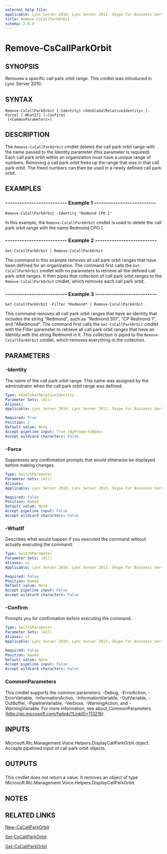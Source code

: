 ```yaml
---
external help file: 
applicable: Lync Server 2010, Lync Server 2013, Skype for Business Server 2015, Skype for Business Server 2019
title: Remove-CsCallParkOrbit
schema: 2.0.0
---
```


# Remove-CsCallParkOrbit

## SYNOPSIS
Removes a specific call park orbit range.
This cmdlet was introduced in Lync Server 2010.


## SYNTAX

```
Remove-CsCallParkOrbit [-Identity] <XdsGlobalRelativeIdentity> [-Force] [-WhatIf] [-Confirm]
 [<CommonParameters>]
```

## DESCRIPTION
The `Remove-CsCallParkOrbit` cmdlet deletes the call park orbit range with the name passed to the Identity parameter (this parameter is required).
Each call park orbit within an organization must have a unique range of numbers.
Removing a call park orbit frees up the range that was in that call park orbit.
The freed numbers can then be used in a newly defined call park orbit.


## EXAMPLES

### -------------------------- Example 1 --------------------------
```
Remove-CsCallParkOrbit -Identity "Redmond CPO 1"
```

In this example, the `Remove-CsCallParkOrbit` cmdlet is used to delete the call park orbit range with the name Redmond CPO 1.


### -------------------------- Example 2 --------------------------
```
Get-CsCallParkOrbit | Remove-CsCallParkOrbit
```

The command in this example removes all call park orbit ranges that have been defined for an organization.
The command first calls the `Get-CsCallParkOrbit` cmdlet with no parameters to retrieve all the defined call park orbit ranges.
It then pipes that collection of call park orbit ranges to the `Remove-CsCallParkOrbit` cmdlet, which removes each call park orbit.


### -------------------------- Example 3 --------------------------
```
Get-CsCallParkOrbit -Filter *Redmond* | Remove-CsCallParkOrbit
```

This command removes all call park orbit ranges that have an identity that includes the string "Redmond", such as "Redmond 501", "CP Redmond 1", and "ARedmond".
The command first calls the `Get-CsCallParkOrbit` cmdlet with the Filter parameter to retrieve all call park orbit ranges that have an Identity with the string Redmond in it.
This collection is piped to the `Remove-CsCallParkOrbit` cmdlet, which removes everything in the collection.


## PARAMETERS

### -Identity
The name of the call park orbit range.
This name was assigned by the administrator when the call park orbit range was defined.

```yaml
Type: XdsGlobalRelativeIdentity
Parameter Sets: (All)
Aliases: 
Applicable: Lync Server 2010, Lync Server 2013, Skype for Business Server 2015, Skype for Business Server 2019

Required: True
Position: 2
Default value: None
Accept pipeline input: True (ByPropertyName)
Accept wildcard characters: False
```

### -Force
Suppresses any confirmation prompts that would otherwise be displayed before making changes.

```yaml
Type: SwitchParameter
Parameter Sets: (All)
Aliases: 
Applicable: Lync Server 2010, Lync Server 2013, Skype for Business Server 2015, Skype for Business Server 2019

Required: False
Position: Named
Default value: None
Accept pipeline input: False
Accept wildcard characters: False
```

### -WhatIf
Describes what would happen if you executed the command without actually executing the command.

```yaml
Type: SwitchParameter
Parameter Sets: (All)
Aliases: wi
Applicable: Lync Server 2010, Lync Server 2013, Skype for Business Server 2015, Skype for Business Server 2019

Required: False
Position: Named
Default value: None
Accept pipeline input: False
Accept wildcard characters: False
```

### -Confirm
Prompts you for confirmation before executing the command.

```yaml
Type: SwitchParameter
Parameter Sets: (All)
Aliases: cf
Applicable: Lync Server 2010, Lync Server 2013, Skype for Business Server 2015, Skype for Business Server 2019

Required: False
Position: Named
Default value: None
Accept pipeline input: False
Accept wildcard characters: False
```

### CommonParameters
This cmdlet supports the common parameters: -Debug, -ErrorAction, -ErrorVariable, -InformationAction, -InformationVariable, -OutVariable, -OutBuffer, -PipelineVariable, -Verbose, -WarningAction, and -WarningVariable. For more information, see about_CommonParameters (http://go.microsoft.com/fwlink/?LinkID=113216).

## INPUTS

###  
Microsoft.Rtc.Management.Voice.Helpers.DisplayCallParkOrbit object.
Accepts pipelined input of call park orbit objects.

## OUTPUTS

###  
This cmdlet does not return a value.
It removes an object of type Microsoft.Rtc.Management.Voice.Helpers.DisplayCallParkOrbit.

## NOTES

## RELATED LINKS

[New-CsCallParkOrbit](New-CsCallParkOrbit.md)

[Set-CsCallParkOrbit](Set-CsCallParkOrbit.md)

[Get-CsCallParkOrbit](Get-CsCallParkOrbit.md)

